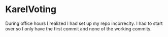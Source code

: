 # KarelVoting

During office hours I realized I had set up my repo incorreclty. I had to start over so I only have the first commit and none of the working commits. 
